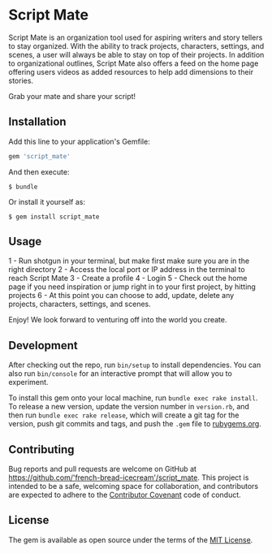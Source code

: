 
# Script Mate

Script Mate is an organization tool used for aspiring writers and story tellers to stay organized. With the ability to track projects, characters, settings, and scenes, a user will always be able to stay on top of their projects. In addition to organizational outlines, Script Mate also offers a feed on the home page offering users videos as added resources to help add dimensions to their stories. 

Grab your mate and share your script!

## Installation

Add this line to your application's Gemfile:

```ruby
gem 'script_mate'
```

And then execute:

    $ bundle

Or install it yourself as:

    $ gem install script_mate

## Usage

1 - Run shotgun in your terminal, but make first make sure you are in the right directory 
2 - Access the local port or IP address in the terminal to reach Script Mate
3 - Create a profile 
4 - Login
5 - Check out the home page if you need inspiration or jump right in to your first project, by hitting projects
6 - At this point you can choose to add, update, delete any projects, characters, settings, and scenes.

Enjoy! We look forward to venturing off into the world you create. 

## Development

After checking out the repo, run `bin/setup` to install dependencies. You can also run `bin/console` for an interactive prompt that will allow you to experiment.

To install this gem onto your local machine, run `bundle exec rake install`. To release a new version, update the version number in `version.rb`, and then run `bundle exec rake release`, which will create a git tag for the version, push git commits and tags, and push the `.gem` file to [rubygems.org](https://rubygems.org).

## Contributing

Bug reports and pull requests are welcome on GitHub at https://github.com/'french-bread-icecream'/script_mate. This project is intended to be a safe, welcoming space for collaboration, and contributors are expected to adhere to the [Contributor Covenant](http://contributor-covenant.org) code of conduct.

## License

The gem is available as open source under the terms of the [MIT License](https://opensource.org/licenses/MIT).
